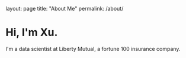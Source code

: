 layout: page
title: "About Me"
permalink: /about/

# Hi, I'm Xu.
I'm a data scientist at Liberty Mutual, a fortune 100 insurance company.